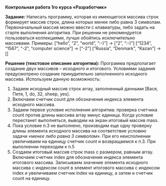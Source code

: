 __Контрольная работа 1го курса «Разработчик»__

__Задание:__
Написать программу, которая из имеющегося массива строк формирует массив строк, длина которых менее либо равна 3 символам. Первоначальный массив можно ввести с клавиатуры, либо задать на старте выполнения алгоритма. При решении не рекомендуется пользоваться коллекциями, лучше обойтись исключительно массивами.
Примеры:
[“hello”, “2”, “world”, “:-)”] -> [“2”, “:-)”]
[“1234”, “1567”, “-2”, “computer science”] -> [“-2”]
[“Russia”, “Denmark”, “Kazan”] -> []

__Решение (текстовое описание алгоритма):__
Программа предполагает создание двух массивов – исходного и итогового. Условиями задания предусмотрено создание принудительно заполненного исходного массива. Используем данную возможность:
1.	Задаем исходный массив строк array, заполненный данными [Вася, Петя, 1, do, 32, sheep, yes]. 
2.	Включаем счетчик count для обозначения индекса элемента исходного массива. 
3.	Задаем первое условие исполнения алгоритма: проверка счетчика count против длины массива array минус единица. Когда условие перестанет выполняться, выводим на экран итоговый массив mass.
4. Пока условие п.3 не выполнено, производим еще одну проверку длины элемента исходного массива на соответствие условию задачи *«менее либо равна 3 символам»*. При его неисполнении увеличиваем на единицу счетчик count и возвращаемся к п.3. При выполнении переходим к п.5
5.	Создаем итоговый массив строк mass с размером, равным array. Включаем счетчик index для обозначения индекса элемента итогового массива. Записываем значение элемента исходного массива с индексом count в элемент итогового массива с индексом index и увеличиваем счетчик index на единицу, а затем и счетчик count на единицу.
